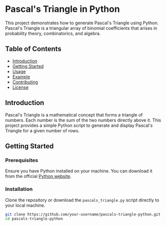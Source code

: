 # Pascal's Triangle in Python

This project demonstrates how to generate Pascal's Triangle using Python. Pascal's Triangle is a triangular array of binomial coefficients that arises in probability theory, combinatorics, and algebra.

## Table of Contents

- [Introduction](#introduction)
- [Getting Started](#getting-started)
- [Usage](#usage)
- [Example](#example)
- [Contributing](#contributing)
- [License](#license)

## Introduction

Pascal's Triangle is a mathematical concept that forms a triangle of numbers. Each number is the sum of the two numbers directly above it. This project provides a simple Python script to generate and display Pascal's Triangle for a given number of rows.

## Getting Started

### Prerequisites

Ensure you have Python installed on your machine. You can download it from the official [Python website](https://www.python.org/downloads/).

### Installation

Clone the repository or download the `pascals_triangle.py` script directly to your local machine.

```bash
git clone https://github.com/your-username/pascals-triangle-python.git
cd pascals-triangle-python
